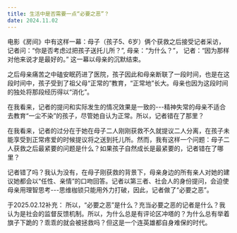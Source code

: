 ```yaml
---
title: 生活中是否需要一点“必要之恶”？
date: 2024.11.02
---
```


电影《房间》中有这样一幕：母子（孩子5、6岁）俩个获救之后接受记者采访，
记者问：“你是否考虑过把孩子送托儿所？”,
母亲：“为什么？”，
记者：“因为那样对他来说才是最好的。”
这一幕以母亲的沉默结束。

<!-- more -->

之后母亲痛苦之中磕安眠药进了医院，孩子因此和母亲断联了一段时间，也是在这段时间中，孩子受到了祖父母“正常的”教育，“正常地”长大。母亲也因为这段时间的独处将那段经历得以“消化”。

在我看来，记者的提问和实际发生的情况效果是一致的---精神失常的母亲不适合去教育“一尘不染”的孩子，尽管她自认为正常。所以，记者错在了那里？

在我看来，记者的过分在于她在母子二人刚刚获救不久就提议二人分离，在孩子未能享受到正常疼爱的时候提议将之送到托儿所。然而，我有这样一个问题：母子二人获救之后最紧要的问题是什么？如果孩子自然成长是最紧要的，记者错在了哪里？

记者错了吗？我认为没有，在母子刚获救的背景下，母亲身边的所有亲人对她的建议她都会以“任性、亲情”的口吻回答。记者以第三者、社会人的身份提问，会迫使母亲用理智思考---思维枷锁只能用外力打破，因此，记者做了“必要之恶”。

于2025.02.12补充： 所以，“必要之恶”是什么？充当必要之恶的记者是什么？我认为是社会的监督反馈机制。所以，为什么总是有评论区冲塔的？为什么总有举着旗子下跪的？乖乖的就会被拯救吗？但这是一个连英雄都自身难保的时代。

